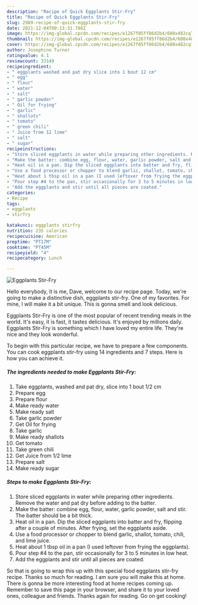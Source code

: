```yaml
---
description: "Recipe of Quick Eggplants Stir-Fry"
title: "Recipe of Quick Eggplants Stir-Fry"
slug: 2989-recipe-of-quick-eggplants-stir-fry
date: 2021-12-04T00:13:31.786Z
image: https://img-global.cpcdn.com/recipes/e1267f05ff86d2b4/680x482cq70/eggplants-stir-fry-recipe-main-photo.jpg
thumbnail: https://img-global.cpcdn.com/recipes/e1267f05ff86d2b4/680x482cq70/eggplants-stir-fry-recipe-main-photo.jpg
cover: https://img-global.cpcdn.com/recipes/e1267f05ff86d2b4/680x482cq70/eggplants-stir-fry-recipe-main-photo.jpg
author: Josephine Turner
ratingvalue: 4.1
reviewcount: 33149
recipeingredient:
- " eggplants washed and pat dry slice into 1 bout 12 cm"
- " egg"
- " flour"
- " water"
- " salt"
- " garlic powder"
- " Oil for frying"
- " garlic"
- " shallots"
- " tomato"
- " green chili"
- " Juice from 12 lime"
- " salt"
- " sugar"
recipeinstructions:
- "Store sliced eggplants in water while preparing other ingredients. Remove the water and pat dry before adding to the batter."
- "Make the batter: combine egg, flour, water, garlic powder, salt and stir. The batter should be a bit thick."
- "Heat oil in a pan. Dip the sliced eggplants into batter and fry, flipping after a couple of minutes. After frying, set the eggplants aside."
- "Use a food processor or chopper to blend garlic, shallot, tomato, chili, and lime juice."
- "Heat about 1 tbsp oil in a pan (I used leftover from frying the eggplants)."
- "Pour step #4 to the pan, stir occasionally for 3 to 5 minutes in low heat."
- "Add the eggplants and stir until all pieces are coated."
categories:
- Recipe
tags:
- eggplants
- stirfry

katakunci: eggplants stirfry 
nutrition: 235 calories
recipecuisine: American
preptime: "PT17M"
cooktime: "PT45M"
recipeyield: "4"
recipecategory: Lunch

---
```



![Eggplants Stir-Fry](https://img-global.cpcdn.com/recipes/e1267f05ff86d2b4/680x482cq70/eggplants-stir-fry-recipe-main-photo.jpg)

Hello everybody, it is me, Dave, welcome to our recipe page. Today, we're going to make a distinctive dish, eggplants stir-fry. One of my favorites. For mine, I will make it a bit unique. This is gonna smell and look delicious.

Eggplants Stir-Fry is one of the most popular of recent trending meals in the world. It's easy, it is fast, it tastes delicious. It's enjoyed by millions daily. Eggplants Stir-Fry is something which I have loved my entire life. They're nice and they look wonderful.




To begin with this particular recipe, we have to prepare a few components. You can cook eggplants stir-fry using 14 ingredients and 7 steps. Here is how you can achieve it.

<!--inarticleads1-->

##### The ingredients needed to make Eggplants Stir-Fry:

1. Take  eggplants, washed and pat dry, slice into 1 bout 1/2 cm
1. Prepare  egg
1. Prepare  flour
1. Make ready  water
1. Make ready  salt
1. Take  garlic powder
1. Get  Oil for frying
1. Take  garlic
1. Make ready  shallots
1. Get  tomato
1. Take  green chili
1. Get  Juice from 1/2 lime
1. Prepare  salt
1. Make ready  sugar




<!--inarticleads2-->

##### Steps to make Eggplants Stir-Fry:

1. Store sliced eggplants in water while preparing other ingredients. Remove the water and pat dry before adding to the batter.
1. Make the batter: combine egg, flour, water, garlic powder, salt and stir. The batter should be a bit thick.
1. Heat oil in a pan. Dip the sliced eggplants into batter and fry, flipping after a couple of minutes. After frying, set the eggplants aside.
1. Use a food processor or chopper to blend garlic, shallot, tomato, chili, and lime juice.
1. Heat about 1 tbsp oil in a pan (I used leftover from frying the eggplants).
1. Pour step #4 to the pan, stir occasionally for 3 to 5 minutes in low heat.
1. Add the eggplants and stir until all pieces are coated.




So that is going to wrap this up with this special food eggplants stir-fry recipe. Thanks so much for reading. I am sure you will make this at home. There is gonna be more interesting food at home recipes coming up. Remember to save this page in your browser, and share it to your loved ones, colleague and friends. Thanks again for reading. Go on get cooking!
